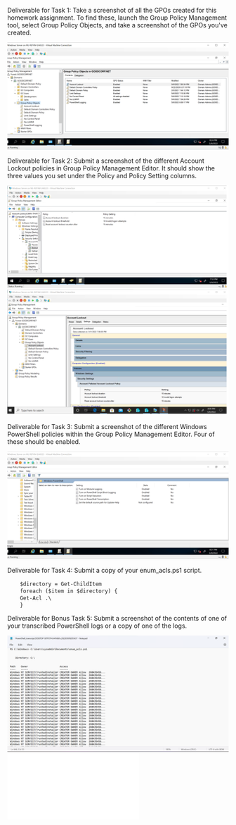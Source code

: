 Deliverable for Task 1: Take a screenshot of all the GPOs created for this homework assignment. To find these, launch the Group Policy Management tool, select Group Policy Objects, and take a screenshot of the GPOs you've created.

 ![GPO.png](image\GPO.png)   


Deliverable for Task 2: Submit a screenshot of the different Account Lockout policies in Group Policy Management Editor. It should show the three values you set under the Policy and Policy Setting columns.

![AccountLockout.png](image\AccountLockout.png)
![AccountLockout2.png](image\AccountLockout2.png)


Deliverable for Task 3: Submit a screenshot of the different Windows PowerShell policies within the Group Policy Management Editor. Four of these should be enabled.

![WindowsPowershell](image\WindowsPowershell.png)

Deliverable for Task 4: Submit a copy of your enum_acls.ps1 script.

        $directory = Get-ChildItem
        foreach ($item in $directory) {
        Get-Acl .\
        }

Deliverable for Bonus Task 5: Submit a screenshot of the contents of one of your transcribed PowerShell logs or a copy of one of the logs.

![Log.png](image\Log.png)
![PowerShell_transcript.DESKTOP-SITPOTH.hHTr8tfo.20220509205437.txt](image\PowerShell_transcript.DESKTOP-SITPOTH.hHTr8tfo.20220509205437.txt)